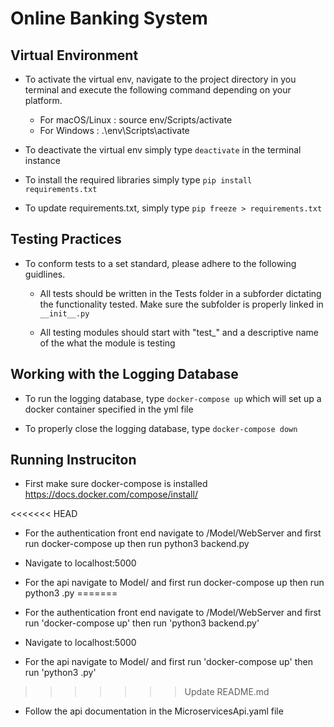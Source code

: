# Online Banking System

## Virtual Environment
- To activate the virtual env, navigate to the project directory in you terminal and execute the following command depending on your platform.
    - For macOS/Linux : source env/Scripts/activate
    - For Windows : .\env\Scripts\activate

- To deactivate the virtual env simply type `deactivate` in the terminal instance

- To install the required libraries simply type `pip install requirements.txt`

- To update requirements.txt, simply type `pip freeze > requirements.txt`

## Testing Practices
- To conform tests to a set standard, please adhere to the following guidlines.

    - All tests should be written in the Tests folder in a subforder dictating the functionality tested. Make sure the subfolder is properly linked in `__init__.py`

    - All testing modules should start with "test_" and a descriptive name of the what the module is testing

## Working with the Logging Database
- To run the logging database, type `docker-compose up` which will set up a docker container specified in the yml file

- To properly close the logging database, type `docker-compose down`

## Running Instruciton
- First make sure docker-compose is installed https://docs.docker.com/compose/install/

<<<<<<< HEAD
- For the authentication front end navigate to /Model/WebServer and first run docker-compose up then run python3 backend.py

- Navigate to localhost:5000

- For the api navigate to Model/<Stock Targeted> and first run docker-compose up then run python3 <Stock Targeted>.py
=======
- For the authentication front end navigate to /Model/WebServer and first run 'docker-compose up' then run 'python3 backend.py'

- Navigate to localhost:5000

- For the api navigate to Model/<Stock Targeted> and first run 'docker-compose up' then run 'python3 <Stock Targeted>.py'
>>>>>>> Update README.md
    
- Follow the api documentation in the MicroservicesApi.yaml file

